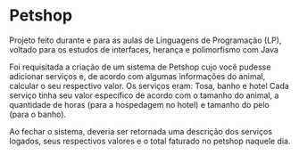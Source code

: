  # Petshop
 
Projeto feito durante e para as aulas de Linguagens de Programação (LP), voltado para os estudos de interfaces, herança e polimorfismo com Java

Foi requisitada a criação de um sistema de Petshop cujo você pudesse adicionar serviços e, de acordo com algumas informações do animal, calcular o seu respectivo valor.
Os serviços eram: Tosa, banho e hotel
Cada serviço tinha seu valor específico de acordo com o tamanho do animal, a quantidade de horas (para a hospedagem no hotel) e tamanho do pelo (para o banho).

Ao fechar o sistema, deveria ser retornada uma descrição dos serviços logados, seus respectivos valores e o total faturado no petshop naquele dia.
